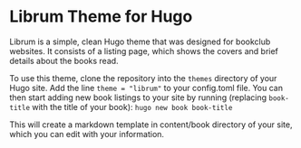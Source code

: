 # Librum Theme for Hugo

Librum is a simple, clean Hugo theme that was designed for bookclub websites. It consists of a listing page, which shows the covers and brief details about the books read.

To use this theme, clone the repository into the `themes` directory of your Hugo site. Add the line `theme = "librum"` to your config.toml file. You can then start adding new book listings to your site by running (replacing `book-title` with the title of your book):
`hugo new book book-title`

This will create a markdown template in content/book directory of your site, which you can edit with your information.
